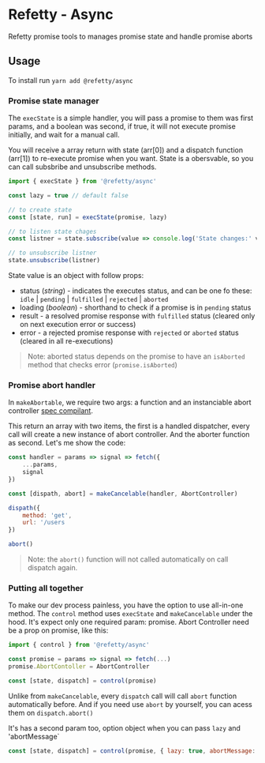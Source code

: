 # Refetty - Async

Refetty promise tools to manages promise state and handle promise aborts

## Usage

To install run `yarn add @refetty/async`

### Promise state manager

The `execState` is a simple handler, you will pass a promise to them was first params, and a boolean was second, if true, it will not execute promise initially, and wait for a manual call.


You will receive a array return with state (arr[0]) and a dispatch function (arr[1]) to re-execute promise when you want.
State is a obersvable, so you can call subsbribe and unsubscribe methods.


```js
import { execState } from '@refetty/async'

const lazy = true // default false

// to create state
const [state, run] = execState(promise, lazy)

// to listen state chages
const listner = state.subscribe(value => console.log('State changes:' value))

// to unsubscribe listner
state.unsubscribe(listner)
```

State value is an object with follow props:

- status (_string_) - indicates the executes status, and can be one fo these: `idle` | `pending` | `fulfilled` | `rejected` | `aborted`
- loading (_boolean_) - shorthand to check if a promise is in `pending` status
- result - a resolved promise response with `fulfilled` status (cleared only on next execution error or success)
- error - a rejected promise response with `rejected` or `aborted` status (cleared in all re-executions)

> Note: aborted status depends on the promise to have an `isAborted` method that checks error (`promise.isAborted`)

### Promise abort handler

In `makeAbortable`, we require two args: a function and an instanciable abort controller [spec compilant](https://dom.spec.whatwg.org/#dom-abortcontroller-abortcontroller).

This return an array with two items, the first is a handled dispatcher, every call will create a new instance of abort controller. And the aborter function as second. Let's me show the code:

```js
const handler = params => signal => fetch({
	...params,
	signal
})

const [dispath, abort] = makeCancelable(handler, AbortController)

dispath({
	method: 'get',
	url: '/users
})

abort()
```

> Note: the `abort()` function will not called automatically on call dispatch again.


### Putting all together

To make our dev process painless, you have the option to use all-in-one method. The `control` method uses `execState` and `makeCancelable` under the hood. It's expect	only one required param: promise. Abort Controller need be a prop on promise, like this:

```js
import { control } from '@refetty/async'

const promise = params => signal => fetch(...)
promise.AbortContoller = AbortController

const [state, dispatch] = control(promise)
```

Unlike from `makeCancelable`, every `dispatch` call will call `abort` function automatically before.
And if you need use `abort` by yourself, you can acess them on `dispatch.abort()`

It's has a second param too, option object when you can pass `lazy` and 'abortMessage`

```js
const [state, dispatch] = control(promise, { lazy: true, abortMessage: 'This request was aborted!' })
```